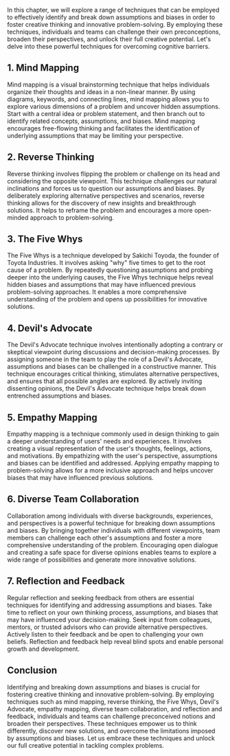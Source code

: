 
In this chapter, we will explore a range of techniques that can be employed to effectively identify and break down assumptions and biases in order to foster creative thinking and innovative problem-solving. By employing these techniques, individuals and teams can challenge their own preconceptions, broaden their perspectives, and unlock their full creative potential. Let's delve into these powerful techniques for overcoming cognitive barriers.

## 1\. Mind Mapping

Mind mapping is a visual brainstorming technique that helps individuals organize their thoughts and ideas in a non-linear manner. By using diagrams, keywords, and connecting lines, mind mapping allows you to explore various dimensions of a problem and uncover hidden assumptions. Start with a central idea or problem statement, and then branch out to identify related concepts, assumptions, and biases. Mind mapping encourages free-flowing thinking and facilitates the identification of underlying assumptions that may be limiting your perspective.

## 2\. Reverse Thinking

Reverse thinking involves flipping the problem or challenge on its head and considering the opposite viewpoint. This technique challenges our natural inclinations and forces us to question our assumptions and biases. By deliberately exploring alternative perspectives and scenarios, reverse thinking allows for the discovery of new insights and breakthrough solutions. It helps to reframe the problem and encourages a more open-minded approach to problem-solving.

## 3\. The Five Whys

The Five Whys is a technique developed by Sakichi Toyoda, the founder of Toyota Industries. It involves asking "why" five times to get to the root cause of a problem. By repeatedly questioning assumptions and probing deeper into the underlying causes, the Five Whys technique helps reveal hidden biases and assumptions that may have influenced previous problem-solving approaches. It enables a more comprehensive understanding of the problem and opens up possibilities for innovative solutions.

## 4\. Devil's Advocate

The Devil's Advocate technique involves intentionally adopting a contrary or skeptical viewpoint during discussions and decision-making processes. By assigning someone in the team to play the role of a Devil's Advocate, assumptions and biases can be challenged in a constructive manner. This technique encourages critical thinking, stimulates alternative perspectives, and ensures that all possible angles are explored. By actively inviting dissenting opinions, the Devil's Advocate technique helps break down entrenched assumptions and biases.

## 5\. Empathy Mapping

Empathy mapping is a technique commonly used in design thinking to gain a deeper understanding of users' needs and experiences. It involves creating a visual representation of the user's thoughts, feelings, actions, and motivations. By empathizing with the user's perspective, assumptions and biases can be identified and addressed. Applying empathy mapping to problem-solving allows for a more inclusive approach and helps uncover biases that may have influenced previous solutions.

## 6\. Diverse Team Collaboration

Collaboration among individuals with diverse backgrounds, experiences, and perspectives is a powerful technique for breaking down assumptions and biases. By bringing together individuals with different viewpoints, team members can challenge each other's assumptions and foster a more comprehensive understanding of the problem. Encouraging open dialogue and creating a safe space for diverse opinions enables teams to explore a wide range of possibilities and generate more innovative solutions.

## 7\. Reflection and Feedback

Regular reflection and seeking feedback from others are essential techniques for identifying and addressing assumptions and biases. Take time to reflect on your own thinking process, assumptions, and biases that may have influenced your decision-making. Seek input from colleagues, mentors, or trusted advisors who can provide alternative perspectives. Actively listen to their feedback and be open to challenging your own beliefs. Reflection and feedback help reveal blind spots and enable personal growth and development.

## Conclusion

Identifying and breaking down assumptions and biases is crucial for fostering creative thinking and innovative problem-solving. By employing techniques such as mind mapping, reverse thinking, the Five Whys, Devil's Advocate, empathy mapping, diverse team collaboration, and reflection and feedback, individuals and teams can challenge preconceived notions and broaden their perspectives. These techniques empower us to think differently, discover new solutions, and overcome the limitations imposed by assumptions and biases. Let us embrace these techniques and unlock our full creative potential in tackling complex problems.
